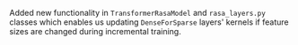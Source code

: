 Added new functionality in `TransformerRasaModel` and `rasa_layers.py` classes which enables us updating `DenseForSparse` layers' kernels if feature sizes are changed during incremental training.